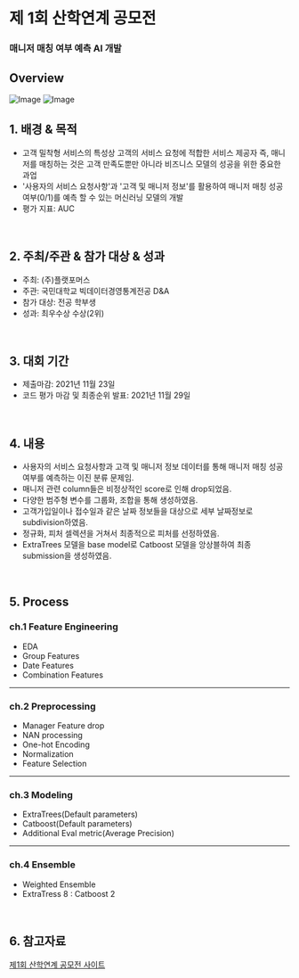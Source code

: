 # 제 1회 산학연계 공모전
### 매니저 매칭 여부 예측 AI 개발

## Overview
![Image](https://github.com/user-attachments/assets/31702266-6ce9-4b13-a174-c4f3b8a48df7)
![Image](https://github.com/user-attachments/assets/563874bc-35e3-4915-ba5a-5ecafd58498b)

## 1. 배경 & 목적

- 고객 밀착형 서비스의 특성상 고객의 서비스 요청에 적합한 서비스 제공자 즉, 매니저를 매칭하는 것은 고객 만족도뿐만 아니라 비즈니스 모델의 성공을 위한 중요한 과업
- '사용자의 서비스 요청사항'과 '고객 및 매니저 정보'를 활용하여 매니저 매칭 성공 여부(0/1)를 예측 할 수 있는 머신러닝 모델의 개발
- 평가 지표: AUC

<br/>

## 2. 주최/주관 & 참가 대상 & 성과

- 주최: (주)플랫포머스
- 주관: 국민대학교 빅데이터경영통계전공 D&A
- 참가 대상: 전공 학부생
- 성과: 최우수상 수상(2위)

<br/>

## 3. 대회 기간

- 제출마감: 2021년 11월 23일
- 코드 평가 마감 및 최종순위 발표: 2021년 11월 29일

<br/>

## 4. 내용
- 사용자의 서비스 요청사항과 고객 및 매니저 정보 데이터를 통해 매니저 매칭 성공 여부를 예측하는 이진 분류 문제임.
- 매니저 관련 column들은 비정상적인 score로 인해 drop되었음.
- 다양한 범주형 변수를 그룹화, 조합을 통해 생성하였음.
- 고객가입일이나 접수일과 같은 날짜 정보들을 대상으로 세부 날짜정보로 subdivision하였음.
- 정규화, 피처 셀렉션을 거쳐서 최종적으로 피처를 선정하였음.
- ExtraTrees 모델을 base model로 Catboost 모델을 앙상블하여 최종 submission을 생성하였음.

<br/>

## 5. Process

### ch.1 Feature Engineering

-  EDA
- Group Features
- Date Features
- Combination Features

---

### ch.2 Preprocessing

- Manager Feature drop
- NAN processing
- One-hot Encoding
- Normalization
- Feature Selection

---

### ch.3 Modeling

- ExtraTrees(Default parameters)
- Catboost(Default parameters)
- Additional Eval metric(Average Precision)

---

### ch.4 Ensemble

- Weighted Ensemble
- ExtraTress 8 : Catboost 2

<br/>

## 6. 참고자료

[제1회 산학연계 공모전 사이트](https://www.kaggle.com/competitions/2021-daplatformers-final-round/overview)
